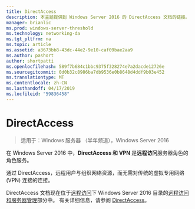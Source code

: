 ```yaml
---
title: DirectAccess
description: 本主题提供到 Windows Server 2016 的 DirectAccess 文档的链接。
manager: brianlic
ms.prod: windows-server-threshold
ms.technology: networking-da
ms.tgt_pltfrm: na
ms.topic: article
ms.assetid: a3673bb8-43dc-44e2-9e10-caf09bae2aa9
ms.author: pashort
author: shortpatti
ms.openlocfilehash: 589f7b684c1bbc9375f328274e7a2dacde12726e
ms.sourcegitcommit: 0d0b32c8986ba7db9536e0b8648d4ddf9b03e452
ms.translationtype: MT
ms.contentlocale: zh-CN
ms.lasthandoff: 04/17/2019
ms.locfileid: "59836458"
---
```

# <a name="directaccess"></a>DirectAccess

>适用于：Windows 服务器 （半年频道），Windows Server 2016

在 Windows Server 2016 中，**DirectAccess 和 VPN** 是**远程访问**服务器角色的角色服务。

通过 DirectAccess，远程用户与组织网络资源，而无需对传统的虚拟专用网络 (VPN) 连接的连接。 

DirectAccess 文档现在位于[远程访问](https://docs.microsoft.com/windows-server/remote/remote-access/remote-access)下 Windows Server 2016 目录的[远程访问和服务器管理](https://docs.microsoft.com/windows-server/remote/)部分中。 有关详细信息，请参阅 [DirectAccess](directaccess/DirectAccess.md)。